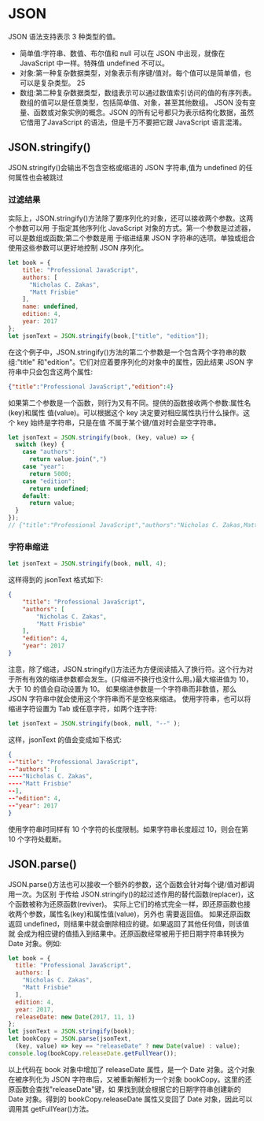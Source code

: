 # JSON

JSON 语法支持表示 3 种类型的值。

- 简单值:字符串、数值、布尔值和 null 可以在 JSON 中出现，就像在 JavaScript 中一样。特殊值 undefined 不可以。
- 对象:第一种复杂数据类型，对象表示有序键/值对。每个值可以是简单值，也可以是复杂类型。 25
- 数组:第二种复杂数据类型，数组表示可以通过数值索引访问的值的有序列表。数组的值可以是任意类型，包括简单值、对象，甚至其他数组。
JSON 没有变量、函数或对象实例的概念。JSON 的所有记号都只为表示结构化数据，虽然它借用了JavaScript 的语法，但是千万不要把它跟 JavaScript 语言混淆。

## JSON.stringify()

JSON.stringify()会输出不包含空格或缩进的 JSON 字符串,值为 undefined 的任何属性也会被跳过

### 过滤结果

实际上，JSON.stringify()方法除了要序列化的对象，还可以接收两个参数。这两个参数可以用 于指定其他序列化 JavaScript 对象的方式。第一个参数是过滤器，可以是数组或函数;第二个参数是用 于缩进结果 JSON 字符串的选项。单独或组合使用这些参数可以更好地控制 JSON 序列化。

```js
let book = {
    title: "Professional JavaScript",
    authors: [
      "Nicholas C. Zakas",
      "Matt Frisbie"
    ],
    name: undefined,
    edition: 4,
    year: 2017
};
let jsonText = JSON.stringify(book,["title", "edition"]);
```

在这个例子中，JSON.stringify()方法的第二个参数是一个包含两个字符串的数组:"title" 和"edition"。它们对应着要序列化的对象中的属性，因此结果 JSON 字符串中只会包含这两个属性:

```json
{"title":"Professional JavaScript","edition":4}
```

如果第二个参数是一个函数，则行为又有不同。提供的函数接收两个参数:属性名(key)和属性 值(value)。可以根据这个 key 决定要对相应属性执行什么操作。这个 key 始终是字符串，只是在值 不属于某个键/值对时会是空字符串。

```js
let jsonText = JSON.stringify(book, (key, value) => {
  switch (key) {
    case "authors":
      return value.join(",")
    case "year":
      return 5000;
    case "edition":
      return undefined;
    default:
      return value;
  }
});
// {"title":"Professional JavaScript","authors":"Nicholas C. Zakas,Matt Frisbie","year":5000}
```

### 字符串缩进

```js
let jsonText = JSON.stringify(book, null, 4);
```

这样得到的 jsonText 格式如下:

```json
{
    "title": "Professional JavaScript",
    "authors": [
        "Nicholas C. Zakas",
        "Matt Frisbie"
    ],
    "edition": 4,
    "year": 2017
}
```

注意，除了缩进，JSON.stringify()方法还为方便阅读插入了换行符。这个行为对于所有有效的缩进参数都会发生。(只缩进不换行也没什么用。)最大缩进值为 10，大于 10 的值会自动设置为 10。
如果缩进参数是一个字符串而非数值，那么 JSON 字符串中就会使用这个字符串而不是空格来缩进。
使用字符串，也可以将缩进字符设置为 Tab 或任意字符，如两个连字符:

```js
let jsonText = JSON.stringify(book, null, "--" );
```

这样，jsonText 的值会变成如下格式:

```json
{
--"title": "Professional JavaScript",
--"authors": [
----"Nicholas C. Zakas",
----"Matt Frisbie"
--],
--"edition": 4,
--"year": 2017
}
```

使用字符串时同样有 10 个字符的长度限制。如果字符串长度超过 10，则会在第 10 个字符处截断。

## JSON.parse()

JSON.parse()方法也可以接收一个额外的参数，这个函数会针对每个键/值对都调用一次。为区别 于传给 JSON.stringify()的起过滤作用的替代函数(replacer)，这个函数被称为还原函数(reviver)。 实际上它们的格式完全一样，即还原函数也接收两个参数，属性名(key)和属性值(value)，另外也 需要返回值。
如果还原函数返回 undefined，则结果中就会删除相应的键。如果返回了其他任何值，则该值就 会成为相应键的值插入到结果中。还原函数经常被用于把日期字符串转换为 Date 对象。例如:

```js
let book = {
  title: "Professional JavaScript",
  authors: [
    "Nicholas C. Zakas",
    "Matt Frisbie"
  ],
  edition: 4,
  year: 2017,
  releaseDate: new Date(2017, 11, 1)
};
let jsonText = JSON.stringify(book); 
let bookCopy = JSON.parse(jsonText,
  (key, value) => key == "releaseDate" ? new Date(value) : value);
console.log(bookCopy.releaseDate.getFullYear());
```

以上代码在 book 对象中增加了 releaseDate 属性，是一个 Date 对象。这个对象在被序列化为 JSON 字符串后，又被重新解析为一个对象 bookCopy。这里的还原函数会查找"releaseDate"键，如 果找到就会根据它的日期字符串创建新的 Date 对象。得到的 bookCopy.releaseDate 属性又变回了 Date 对象，因此可以调用其 getFullYear()方法。
